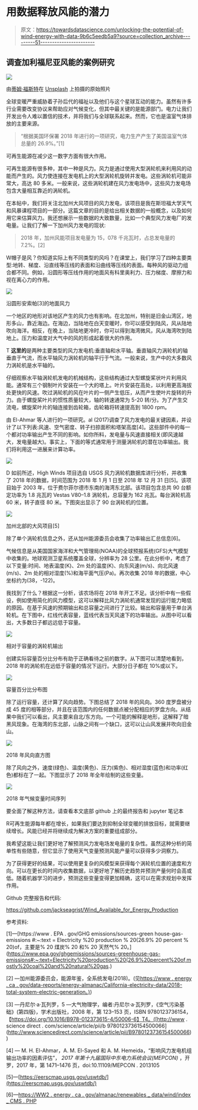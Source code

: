 # 用数据释放风能的潜力

> 原文：<https://towardsdatascience.com/unlocking-the-potential-of-wind-energy-with-data-9b6c5eedb5a9?source=collection_archive---------51----------------------->

## 调查加利福尼亚风能的案例研究

![](img/d5b97956a13d72046fdb823f060937fe.png)

由[蒂姆·福斯特](https://unsplash.com/@timberfoster?utm_source=unsplash&utm_medium=referral&utm_content=creditCopyText)在 [Unsplash](https://unsplash.com/s/photos/wind-farm?utm_source=unsplash&utm_medium=referral&utm_content=creditCopyText) 上拍摄的原始照片

全球变暖严重威胁着子孙后代的福祉以及他们与这个星球互动的能力。虽然有许多行业需要改变协议来帮助应对气候变化，但其中最关键的是能源部门。电力让我们开发出令人难以置信的技术，并将我们与全球联系起来。然而，它也是温室气体排放的主要来源。

> “根据美国环保署 2018 年进行的一项研究，电力生产产生了美国温室气体总量的 26.9%。”[1]

可再生能源在减少这一数字方面有很大作用。

可再生能源有很多种，其中一种是风力。风力是通过使用大型涡轮机来利用风的动能而产生的。风力使连接在发电机上的大型涡轮机旋转并发电。这些涡轮机可能非常大，高达 80 多米。一般来说，这些涡轮机建在风力发电场中，这些风力发电场包含大量相互靠近的涡轮机。

在本帖中，我们将关注北加州大风项目的风力发电，该项目是我在斯坦福大学天气和风暴课程项目的一部分。这篇文章的目的是给出相关数据的一般概念，以及如何用它来估算风力。我还想展示一些数据的大致数量，比如一个典型风力发电厂的发电量。让我们了解一下加州风力发电的现状:

> 2018 年，加州风能项目发电量为 15，078 千兆瓦时，占总发电量的 7.2%。[2]

W帽子是风？你知道实际上有不同类型的风吗？在课堂上，我们学习了四种主要类型:地转、梯度、沿直线等压线的表面和沿曲线等压线的表面。每种风的驱动力组合都不同。例如，沿圆形等压线作用的地面风有科里奥利力、压力梯度、摩擦力和视在离心力的作用。

![](img/546022c1119ecd8e3481c5aaeb3deb46.png)

沿圆形安索帕[3]的地面风力

一个地区的地形对该地区产生的风力也有影响。在北加州，特别是旧金山湾区，地形多山，靠近海边。在海边，当陆地在白天变暖时，你可以感受到陆风，风从陆地吹向海洋。相反，在晚上，当陆地更冷时，你可以得到海湾微风，风从海湾吹到陆地上。压力和温度对大气中的风的形成起着很大的作用。

T **这里的**是两种主要类型的风力发电机:垂直轴和水平轴。垂直轴风力涡轮机的轴垂直于气流，而水平轴风力涡轮机的轴平行于气流。一般来说，生产中的大多数风力涡轮机是水平轴的。

仔细观察水平轴涡轮机发电的机械结构，这些结构通过大型螺旋桨状叶片利用风能。通常有三个钢制叶片安装在一个大的塔上。叶片安装在高处，以利用更高海拔处更快的风速。吹过涡轮机的风在叶片的一侧产生低压，从而产生使叶片旋转的升力。由于螺旋桨叶片的惯性质量较大，轴的转速通常为 5-20 转/分。为了产生交流电，螺旋桨叶片的轴连接到齿轮箱，齿轮箱将转速提高到 1800 rpm。

由 El-Ahmar 等人进行的一项研究。al (2017)调查了风力发电的最关键因素，并设计了以下列表:风速、空气密度、转子扫掠面积和塔架高度[4]。这些部件中的每一个都对功率输出产生不同的影响。如你所料，发电量与风速直接相关(即风速越大，发电量越大)。事实上，下面的等式通常用于测量涡轮机的潜在功率输出。我们将利用这一进展来计算功率。

![](img/b8d25b21e36b78d4e7e1271c6f2aaa8f.png)

D 如前所述，High Winds 项目选自 USGS 风力涡轮机数据库进行分析，并收集了 2018 年的数据，时间范围为 2018 年 1 月 1 日至 2018 年 12 月 31 日[5]。该项目始于 2003 年，位于费尔菲尔德市东南的海湾东北部。该项目包含总共 90 台额定功率为 1.8 兆瓦的 Vestas V80–1.8 涡轮机，总容量为 162 兆瓦。每台涡轮机高 60 米，转子直径 80 米。下图突出显示了 90 台涡轮机的位置。

![](img/3585b8d37c414440aa2a8b294d3b4f0d.png)

加州北部的大风项目[5]

除了单个涡轮机信息之外，还从加州能源委员会收集了功率输出汇总信息[6]。

气候信息是从美国国家海洋和大气管理局(NOAA)的全球预报系统(GFS)大气模型中收集的。地球观测卫星系统覆盖全球，分辨率为 28 公里。在此分析中，考虑了以下变量:时间、地表温度(K)、2m 处的温度(K)、向东风速(m/s)、向北风速(m/s)、2m 处的相对湿度(%)和海平面气压(Pa)。再次收集 2018 年的数据，中心坐标约为(38，-122)。

我找到了什么？根据这一分析，该农场将在 2018 年开工不足。该分析中有一些假设，例如使用简化的风力模型，这可以解释比风力涡轮机通常发现的运行能力略低的原因。在基于风速的预期输出和总容量之间进行了比较。输出和容量用于单台涡轮机。在下图中，红线代表容量，蓝线代表当天风速下的功率输出。从图中可以看出，大多数日子都远远低于容量。

![](img/888fb9c34f2096b6c5121ba7a242605d.png)

相对于容量的涡轮机输出

创建实际容量百分比分布有助于正确看待之前的数字。从下图可以清楚地看到，2018 年的涡轮机在远低于容量的情况下运行。大部分日子都在 10%或以下。

![](img/2a0fd52d34d0ad0568249fc2fb2635e4.png)

容量百分比分布图

除了运行容量，还计算了风向趋势。下图总结了 2018 年的风向。360 度罗盘被分成 45 度的相等部分，并且在该范围内的任何数据点被分配相应的罗盘方向。从结果中我们可以看出，风主要来自北/东方向。一个可能的解释是地形，这解释了暗黑风现象。在海湾的东北部，山脉之间有一个缺口，这可以让山风发展并吹向旧金山。

![](img/5a8f828d7302afa51e37624bcd07e19f.png)

2018 年风向直方图

除了风向之外，速度(绿色)、温度(黄色)、压力(紫色)、相对湿度(蓝色)和功率(红色)都标在了一起。下图显示了 2018 年全年绘制的这些变量。

![](img/85ce17109d289fc7f0070e5b87c475fb.png)

2018 年气候变量时间序列

要全面了解这种方法，请查看本文底部 github 上的最终报告和 jupyter 笔记本

R可再生能源每年都在增长，如果我们要达到抑制全球变暖的排放目标，就需要继续增长。风能已经并将继续成为解决方案的重要组成部分。

我希望这能让我们更好地了解预测风力发电场发电量的复杂性。虽然这种分析的简单性有些随意，但它显示了使用天气变量预测风能产量可以获得多少洞察力。

为了获得更好的结果，可以使用更复杂的风模型来获得每个涡轮机位置的速度和方向。可以在更长的时间内收集数据，以更好地了解历史趋势并预测产量何时会高或低。随着机器学习的进步，预测这些变量变得更加精确，这可以在需求规划中发挥作用。

Github 完整报告和代码:

<https://github.com/jackseagrist/Wind_Available_for_Energy_Production>  

参考资料:

[1]—[https://www . EPA . gov/GHG emissions/sources-green house-gas-emissions #:~:text = Electricity %20 production % 20(26.9% 20 percent % 20)of，主要是% 20 煤炭% 20 和% 20 天然气% 20。](https://www.epa.gov/ghgemissions/sources-greenhouse-gas-emissions#:~:text=Electricity%20production%20(26.9%20percent%20of,mostly%20coal%20and%20natural%20gas.)

[2] —加州能源委员会，能源年鉴，全系统发电(2018)。(见[https://www . energy . ca . gov/data-reports/energy-almanac/California-electricity-data/2018-total-system-electric-generation。)](https://www.energy.ca.gov/data-reports/energy-almanac/california-electricity-data/2018-total-system-electric-generation.))

[3] —丹尼尔·a·瓦列罗，5 —大气物理学，编者:丹尼尔·a·瓦列罗，《空气污染基础》(第四版)，学术出版社，2008 年，第 123–153 页，ISBN 9780123736154，【https://doi.org/10.1016/B978-012373615-4/50006-6】T4。([http://www . science direct . com/science/article/pii/b 9780123736154500066](http://www.sciencedirect.com/science/article/pii/B9780123736154500066))

[4] — M. H. El-Ahmar，A. M. El-Sayed 和 A. M. Hemeida，“影响风力发电机组输出功率的因素评估”， *2017 年第十九届国际中东电力系统会议(MEPCON)* ，开罗，2017 年，第 1471–1476 页，doi:10.11109/MEPCON . 2013105

[5]—[https://eerscmap.usgs.gov/uswtdb/](https://eerscmap.usgs.gov/uswtdb/)

[6]—[https://WW2 . energy . ca . gov/almanac/renewables _ data/wind/index _ CMS . PHP](https://ww2.energy.ca.gov/almanac/renewables_data/wind/index_cms.php)